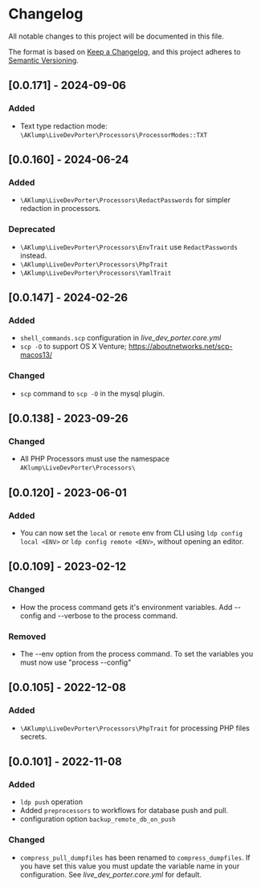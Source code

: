 # Changelog

All notable changes to this project will be documented in this file.

The format is based on [Keep a Changelog](https://keepachangelog.com/en/1.0.0/), and this project adheres to [Semantic Versioning](https://semver.org/spec/v2.0.0.html).

## [0.0.171] - 2024-09-06

### Added

- Text type redaction mode: `\AKlump\LiveDevPorter\Processors\ProcessorModes::TXT`

## [0.0.160] - 2024-06-24

### Added

- `\AKlump\LiveDevPorter\Processors\RedactPasswords` for simpler redaction in processors.

### Deprecated

- `\AKlump\LiveDevPorter\Processors\EnvTrait` use `RedactPasswords` instead.
- `\AKlump\LiveDevPorter\Processors\PhpTrait`
- `\AKlump\LiveDevPorter\Processors\YamlTrait`

## [0.0.147] - 2024-02-26

### Added

- `shell_commands.scp` configuration in _live_dev_porter.core.yml_
- `scp -O` to support OS X Venture; https://aboutnetworks.net/scp-macos13/

### Changed

- `scp` command to `scp -O` in the mysql plugin.

## [0.0.138] - 2023-09-26

### Changed

- All PHP Processors must use the namespace `AKlump\LiveDevPorter\Processors\`

## [0.0.120] - 2023-06-01

### Added

- You can now set the `local` or `remote` env from CLI using `ldp config local <ENV>` or `ldp config remote <ENV>`, without opening an editor.

## [0.0.109] - 2023-02-12

### Changed

- How the process command gets it's environment variables. Add --config and --verbose to the process command.

### Removed

- The --env option from the process command. To set the variables you must now use "process --config"

## [0.0.105] - 2022-12-08

### Added

- `\AKlump\LiveDevPorter\Processors\PhpTrait` for processing PHP files secrets.

## [0.0.101] - 2022-11-08

### Added

- `ldp push` operation
- Added `preprocessors` to workflows for database push and pull.
- configuration option `backup_remote_db_on_push`

### Changed

- `compress_pull_dumpfiles` has been renamed to `compress_dumpfiles`. If you have set this value you must update the variable name in your configuration. See _live_dev_porter.core.yml_ for default.
